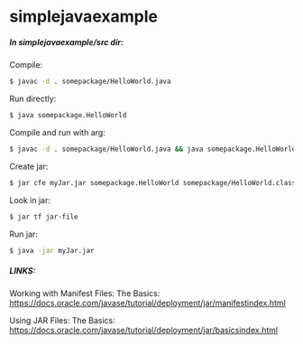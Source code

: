 # simplejavaexample  

##### In simplejavaexample/src dir:
Compile:
```sh
$ javac -d . somepackage/HelloWorld.java
```

Run directly:
```sh
$ java somepackage.HelloWorld
```

Compile and run with arg:
```sh
$ javac -d . somepackage/HelloWorld.java && java somepackage.HelloWorld Banana!
```

Create jar:
```sh
$ jar cfe myJar.jar somepackage.HelloWorld somepackage/HelloWorld.class somepackage/somesubpackage/*.class   
```

Look in jar:
```sh
$ jar tf jar-file
```

Run jar:
```sh
$ java -jar myJar.jar 
```


##### LINKS:
Working with Manifest Files: The Basics:
https://docs.oracle.com/javase/tutorial/deployment/jar/manifestindex.html

Using JAR Files: The Basics:
https://docs.oracle.com/javase/tutorial/deployment/jar/basicsindex.html